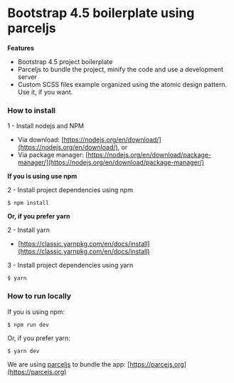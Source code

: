 
# Bootstrap 4.5 boilerplate using parceljs

**Features**

- Bootstrap 4.5 project boilerplate
- Parceljs to bundle the project, minify the code and use a development server
- Custom SCSS files example organized using the atomic design pattern. Use it, if you want.

### How to install

1 - Install nodejs and NPM

- Via download: [https://nodejs.org/en/download/](https://nodejs.org/en/download/), or
- Via package manager: [https://nodejs.org/en/download/package-manager/](https://nodejs.org/en/download/package-manager/)

**If you is using use npm**

2 -  Install project dependencies using npm

```
$ npm install
```

**Or, if you prefer yarn**

2 - Install yarn

- [https://classic.yarnpkg.com/en/docs/install](https://classic.yarnpkg.com/en/docs/install)

3 - Install project dependencies using yarn

```
$ yarn
```

### How to run locally

If you is using npm:

```
$ npm run dev
```

Or, if you prefer yarn:

```
$ yarn dev
```

We are using [parceljs](https://parcejs.org) to bundle the app: [https://parcejs.org](https://parcejs.org)

